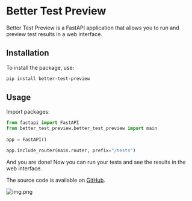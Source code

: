 # Better Test Preview

Better Test Preview is a FastAPI application that allows you to run and preview test results in a web interface.

## Installation

To install the package, use:

```sh
pip install better-test-preview
```

## Usage

Import packages:

```python
from fastapi import FastAPI
from better_test_preview.better_test_preview import main
    
app = FastAPI()

app.include_router(main.router, prefix="/tests")
```

And you are done! Now you can run your tests and see the results in the web interface.


The source code is available on [GitHub](https://github.com/HangoverHGV/better-test-preview).


![img.png](img.png)
